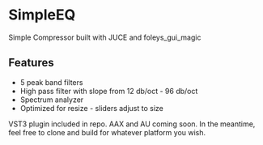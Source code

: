 # SimpleEQ

Simple Compressor built with JUCE and foleys_gui_magic

## Features

- 5 peak band filters
- High pass filter with slope from 12 db/oct - 96 db/oct
- Spectrum analyzer
- Optimized for resize - sliders adjust to size

VST3 plugin included in repo. AAX and AU coming soon. In the meantime, feel free to clone and build for whatever platform you wish.
